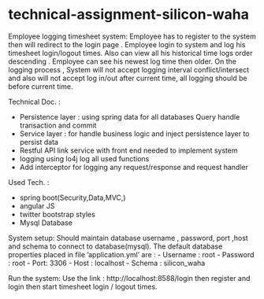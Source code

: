 # technical-assignment-silicon-waha
Employee logging timesheet system:
    Employee has to register to the system then will  redirect to the login page . 
  Employee login to system and log his timesheet login/logout times. Also can view all his historical time logs order descending .
  Employee can see his newest log time then older.
  On the logging process , System will not accept logging interval conflict/intersect and
  also will not accept log in/out after current time, all logging should be before current time.


Technical Doc. :
  - Persistence layer : using spring data for all databases Query handle transaction and commit
  - Service layer : for handle business logic and inject persistence layer to persist data
  - Restful API link service with front end  needed to implement system
  - logging using lo4j log all used functions 
  - Add interceptor for logging any request/response and request handler 


Used Tech. :
 - spring boot(Security,Data,MVC,) 
 - angular JS
 - twitter bootstrap styles
 - Mysql Database


System setup:
     Should maintain database username , password, port ,host and schema to connect to database(mysql). 
   The default database properties placed in file ’application.yml’ are :
     - Username : root
     - Password : root
     - Port: 3306
     - Host : localhost 
     - Schema : silicon_waha

Run the system: 
   Use the link : http://localhost:8588/login  then register and login then start timesheet login / logout times.
 


